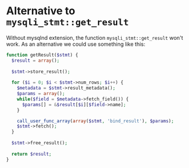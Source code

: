 # Alternative to `mysqli_stmt::get_result`

Without mysqlnd extension, the function `mysqli_stmt::get_result` won't work. As an alternative we could use something like this:

```php
function getResult($stmt) {
  $result = array();
  
  $stmt->store_result();
  
  for ($i = 0; $i < $stmt->num_rows; $i++) {
    $metadata = $stmt->result_metadata();
    $params = array();
    while($field = $metadata->fetch_field()) {
      $params[] = &$result[$i][$field->name];
    }

    call_user_func_array(array($stmt, 'bind_result'), $params);
    $stmt->fetch();
  }
  
  $stmt->free_result();
  
  return $result;
}
```
